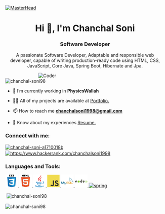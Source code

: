[![MasterHead](https://camo.githubusercontent.com/48ec00ed4c84e771db4a1db90b56352923a8d644452a32b434d68e97006c9337/68747470733a2f2f63686b736b696c6c732e636f6d2f77702d636f6e74656e742f75706c6f6164732f323032302f30342f504e432d416e696d617465642d42616e6e6572732e676966)](http://chanchal-soni98.io)

<h1 align="center">Hi 👋, I'm Chanchal Soni</h1>
<h3 align="center">Software Developer</h3>
<p align="center">A passionate Software Developer, Adaptable and responsible web developer, capable of writing production-ready code using HTML, CSS, JavaScript, Core Java, Spring Boot, Hibernate and Jpa.</p>
<img align="right" width="400px" alt="Coder" src="https://cdn.dribbble.com/users/4055494/screenshots/15215756/media/d2b66c4ca0192aa26d103448b3d1518b.gif">

<p align="left"> <img src="https://komarev.com/ghpvc/?username=chanchal-soni98&label=Profile%20views&color=0e75b6&style=flat" alt="chanchal-soni98" /> </p>


- 🌱 I’m currently working in **PhysicsWallah**

- 👨‍💻 All of my projects are available at [Portfolio.](https://chanchal-soni98.github.io/)

- 📫 How to reach me **chanchalsoni1998@gmail.com**

- 📄 Know about my experiences [Resume.](https://drive.google.com/file/d/1Jh9lnU40VFL5p8DDgUXzmXBa5CCuuSkU/view?usp=share_link)


<h3 align="left">Connect with me:</h3>
<p align="left">
<a href="https://linkedin.com/in/chanchal-soni-a1710018b" target="blank"><img align="center" src="https://raw.githubusercontent.com/rahuldkjain/github-profile-readme-generator/master/src/images/icons/Social/linked-in-alt.svg" alt="chanchal-soni-a1710018b" height="30" width="40" /></a>
<a href="https://www.hackerrank.com/https://www.hackerrank.com/chanchalsoni1998" target="blank"><img align="center" src="https://raw.githubusercontent.com/rahuldkjain/github-profile-readme-generator/master/src/images/icons/Social/hackerrank.svg" alt="https://www.hackerrank.com/chanchalsoni1998" height="30" width="40" /></a>
</p>

<h3 align="left">Languages and Tools:</h3>
<p align="left"> <a href="https://www.w3schools.com/css/" target="_blank" rel="noreferrer"> <img src="https://raw.githubusercontent.com/devicons/devicon/master/icons/css3/css3-original-wordmark.svg" alt="css3" width="40" height="40"/> </a> <a href="https://www.w3.org/html/" target="_blank" rel="noreferrer"> <img src="https://raw.githubusercontent.com/devicons/devicon/master/icons/html5/html5-original-wordmark.svg" alt="html5" width="40" height="40"/> </a> <a href="https://www.java.com" target="_blank" rel="noreferrer"> <img src="https://raw.githubusercontent.com/devicons/devicon/master/icons/java/java-original.svg" alt="java" width="40" height="40"/> </a> <a href="https://developer.mozilla.org/en-US/docs/Web/JavaScript" target="_blank" rel="noreferrer"> <img src="https://raw.githubusercontent.com/devicons/devicon/master/icons/javascript/javascript-original.svg" alt="javascript" width="40" height="40"/> </a> <a href="https://www.mysql.com/" target="_blank" rel="noreferrer"> <img src="https://raw.githubusercontent.com/devicons/devicon/master/icons/mysql/mysql-original-wordmark.svg" alt="mysql" width="40" height="40"/> </a> <a href="https://nodejs.org" target="_blank" rel="noreferrer"> <img src="https://raw.githubusercontent.com/devicons/devicon/master/icons/nodejs/nodejs-original-wordmark.svg" alt="nodejs" width="40" height="40"/> </a> <a href="https://spring.io/" target="_blank" rel="noreferrer"> <img src="https://www.vectorlogo.zone/logos/springio/springio-icon.svg" alt="spring" width="40" height="40"/> </a> </p>

<p>&nbsp;<img align="center" src="https://github-readme-stats.vercel.app/api?username=chanchal-soni98&show_icons=true&locale=en" alt="chanchal-soni98" /></p>

<p><img align="center" src="https://github-readme-streak-stats.herokuapp.com/?user=chanchal-soni98&" alt="chanchal-soni98" /></p>
